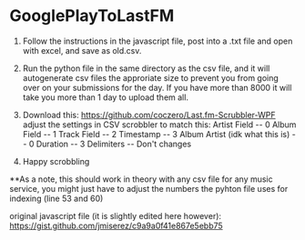 # GooglePlayToLastFM

1. Follow the instructions in the javascript file, post into a .txt file and open with excel, and save as old.csv.

2. Run the python file in the same directory as the csv file, and it will autogenerate csv files the approriate size to prevent you from going over on your submissions for the day. If you have more than 8000 it will take you more than 1 day to upload them all.

3. Download this: https://github.com/coczero/Last.fm-Scrubbler-WPF
    adjust the settings in CSV scrobbler to match this:
        Artist Field -- 0
        Album Field -- 1
        Track Field -- 2
        Timestamp -- 3
        Album Artist (idk what this is) -- 0
        Duration -- 3
        Delimiters -- Don't changes
        
4. Happy scrobbling

**As a note, this should work in theory with any csv file for any music service, you might just have to adjust the numbers the pyhton file uses for indexing (line 53 and 60)

original javascript file (it is slightly edited here however): https://gist.github.com/jmiserez/c9a9a0f41e867e5ebb75
